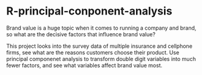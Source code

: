 # R-principal-conponent-analysis

Brand value is a huge topic when it comes to running a company and brand, so what are the decisive factors that influence 
brand value? 

This project looks into the survey data of multiple insurance and cellphone firms, see what are the reasons customers 
choose their product. Use principal componenet analysis to transform double digit variables into much fewer factors, and see 
what variables affect brand value most.
